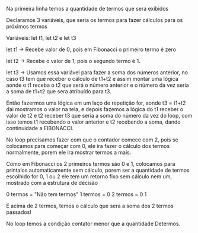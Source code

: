 Na primeira linha temos a quantidade de termos que sera exibidos

Declaramos 3 variáveis, que seria os termos para fazer cálculos para os próximos termos

Variáveis: let t1, let t2 e let t3

let t1 -> Recebe valor de 0, pois em Fibonacci o primeiro termo é zero

let t2 -> Recebe o valor de 1, pois o segundo termo é 1.

let t3 -> Usamos essa variável para fazer a soma dos números anterior, no caso t3 tem que receber o cálculo de t1+t2 e assim montar uma lógica aonde o t1 receba o t2 que será o número anterior e o número da vez seria a soma de t1+t2 que sera atribuído para t3.

Então fazermos uma lógica em um laço de repetição for, aonde t3 = t1+t2 dai mostramos o valor na tela, e depois fazemos a lógica do t1 receber o valor de t2 e t2 receber t3 que seria a soma do número da vez do loop, com isso temos t1 recebendo o valor anterior e t2 recebendo a soma, dando continuidade a FIBONACCI.

No loop precisamos fazer com que o contador comece com 2, pois se colocamos para começar com 0, ele ira fazer o cálculo dos termos normalmente, porem ele ira mostrar termos a mais.

Como em Fibonacci os 2 primeiros termos são 0 e 1, colocamos para printalos automaticamente sem cálculo, porem ser a quantidade de termos escolhido for 0, 1 ou 2 ele tem um retorno fixo sem cálculo nem um, mostrado com a estrutura de decisão

0 termos = "Não tem termos" 1 termos = 0 2 termos = 0 1

E acima de 2 termos, temos o cálculo que sera a soma dos 2 termos passados!

No loop temos a condição contator menor que a quantidade Determos.
